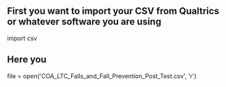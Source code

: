## First you want to import your CSV from Qualtrics or whatever software you are using

import csv

## Here you 

file = open('COA_LTC_Falls_and_Fall_Prevention_Post_Test.csv', 'r') 
